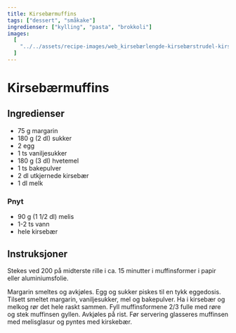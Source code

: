 ```yaml
---
title: Kirsebærmuffins
tags: ["dessert", "småkake"]
ingredienser: ["kylling", "pasta", "brokkoli"]
images:
  [
    "../../assets/recipe-images/web_kirsebærlengde-kirsebærstrudel-kirsebærmuffins.jpg",
  ]
---
```


# Kirsebærmuffins

## Ingredienser

- 75 g margarin
- 180 g (2 dl) sukker
- 2 egg
- 1 ts vaniljesukker
- 180 g (3 dl) hvetemel
- 1 ts bakepulver
- 2 dl utkjernede kirsebær
- 1 dl melk

### Pnyt

- 90 g (1 1/2 dl) melis
- 1-2 ts vann
- hele kirsebær

## Instruksjoner

Stekes ved 200 på midterste rille i ca. 15 minutter i muffinsformer i papir eller aluminiumsfolie.

Margarin smeltes og avkjøles. Egg og sukker piskes til en tykk eggedosis. Tilsett smeltet margarin, vaniljesukker, mel og bakepulver. Ha i kirsebær og melkog rør det hele raskt sammen. Fyll muffinsformene 2/3 fulle med røre og stek muffinsen gyllen. Avkjøles på rist. Før servering glasseres muffinsen med melisglasur og pyntes med kirskebær.
